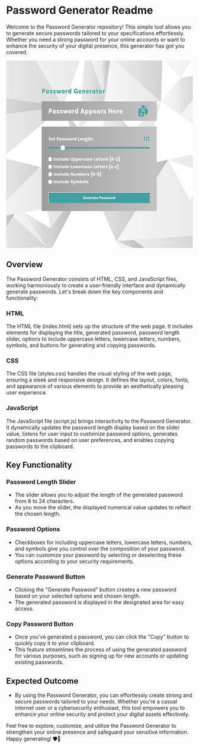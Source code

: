 # Password Generator Readme
Welcome to the Password Generator repository! This simple tool allows you to generate secure passwords tailored to your specifications effortlessly. Whether you need a strong password for your online accounts or want to enhance the security of your digital presence, this generator has got you covered.

![demo](assets/demo.jpg)

## Overview
The Password Generator consists of HTML, CSS, and JavaScript files, working harmoniously to create a user-friendly interface and dynamically generate passwords. Let's break down the key components and functionality:

### HTML
The HTML file (index.html) sets up the structure of the web page. It includes elements for displaying the title, generated password, password length slider, options to include uppercase letters, lowercase letters, numbers, symbols, and buttons for generating and copying passwords.

### CSS
The CSS file (styles.css) handles the visual styling of the web page, ensuring a sleek and responsive design. It defines the layout, colors, fonts, and appearance of various elements to provide an aesthetically pleasing user experience.

### JavaScript
The JavaScript file (script.js) brings interactivity to the Password Generator. It dynamically updates the password length display based on the slider value, listens for user input to customize password options, generates random passwords based on user preferences, and enables copying passwords to the clipboard.

## Key Functionality

### Password Length Slider
- The slider allows you to adjust the length of the generated password from 8 to 24 characters.
- As you move the slider, the displayed numerical value updates to reflect the chosen length.

### Password Options
- Checkboxes for including uppercase letters, lowercase letters, numbers, and symbols give you control over the composition of your password.
- You can customize your password by selecting or deselecting these options according to your security requirements.

### Generate Password Button
- Clicking the "Generate Password" button creates a new password based on your selected options and chosen length.
- The generated password is displayed in the designated area for easy access.

### Copy Password Button
- Once you've generated a password, you can click the "Copy" button to quickly copy it to your clipboard.
- This feature streamlines the process of using the generated password for various purposes, such as signing up for new accounts or updating existing passwords.

## Expected Outcome
- By using the Password Generator, you can effortlessly create strong and secure passwords tailored to your needs. Whether you're a casual internet user or a cybersecurity enthusiast, this tool empowers you to enhance your online security and protect your digital assets effectively.

Feel free to explore, customize, and utilize the Password Generator to strengthen your online presence and safeguard your sensitive information. Happy generating! 🛡️🔐
